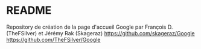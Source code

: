 # README

Repository de création de la page d'accueil Google par François D. (TheFSilver)
et Jérémy Rak (Skageraz)
https://github.com/skageraz/Google
https://github.com/TheFSilver/Google
